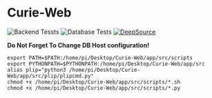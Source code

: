 # Curie-Web

![Backend Tessts](https://github.com/navanchauhan/Curie-Web/workflows/Test%20Backend/badge.svg)
![Database Tests](https://github.com/navanchauhan/Curie-Web/workflows/Test%20Database/badge.svg)
[![DeepSource](https://static.deepsource.io/deepsource-badge-dark-mini.svg)](https://deepsource.io/gh/navanchauhan/Curie-Web/?ref=repository-badge) 


**Do Not Forget To Change DB Host configuration!**



```
export PATH=$PATH:/home/pi/Desktop/Curie-Web/app/src/scripts
export PYTHONPATH=$PYTHONPATH:/home/pi/Desktop/Curie-Web/app/src
alias plip="python3 /home/pi/Desktop/Curie-Web/app/src/plip/plipcmd.py"
chmod +x /home/pi/Desktop/Curie-Web/app/src/scripts/*.sh
chmod +x /home/pi/Desktop/Curie-Web/app/src/scripts/*.py
```
